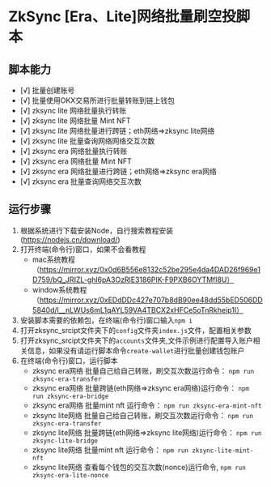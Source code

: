 # ZkSync [Era、Lite]网络批量刷空投脚本

## 脚本能力

- [√] 批量创建账号
- [√] 批量使用OKX交易所进行批量转账到链上钱包
- [√] zksync lite 网络批量执行转账
- [√] zksync lite 网络批量 Mint NFT
- [√] zksync lite 网络批量进行跨链；eth网络=>zksync lite网络
- [√] zksync lite 批量查询网络网络交互次数
- [√] zksync era 网络批量执行转账
- [√] zksync era 网络批量 Mint NFT
- [√] zksync era 网络批量进行跨链；eth网络=>zksync era网络
- [√] zksync era 批量查询网络交互次数

## 运行步骤
1. 根据系统进行下载安装Node，自行搜索教程安装 (https://nodejs.cn/download/)
2. 打开终端(命令行)窗口，如果不会看教程
      - mac系统教程（https://mirror.xyz/0x0d6B556e8132c52be295e4da4DAD26f969e1D759/bQ_JRIZL-ghl6pA3OzRlE3186PIK-F9PXB6OYTMfl8U）
      - window系统教程（https://mirror.xyz/0xEDdDDc427e707b8dB90ee48dd55bED506DD5840d/l__nLWUs6mL1qAYL59VA4TBCX2xHFCe5oTnRkheip1I）
3. 安装脚本需要的依赖包，在终端(命令行)窗口输入`npm i`
4. 打开zksync_srcipt文件夹下的`config`文件夹`index.js`文件，配置相关参数
5. 打开zksync_srcipt文件夹下的`accounts`文件夹,文件示例进行配置导入账户相关信息，如果没有请运行脚本命令`create-wallet`进行批量创建钱包账户
6. 在终端(命令行)窗口，运行脚本
      - zksync era网络 批量自己给自己转账，刷交互次数运行命令： `npm run zksync-era-transfer`
      - zksync era网络 批量跨链(eth网络=>zksync era网络)运行命令： `npm run zksync-era-bridge`
      - zksync era网络 批量mint nft 运行命令： `npm run zksync-era-mint-nft`
      - zksync lite网络 批量自己给自己转账，刷交互次数运行命令： `npm run zksync-era-transfer`
      - zksync lite网络 批量跨链(eth网络=>zksync lite网络)运行命令： `npm run zksync-lite-bridge`
      - zksync lite网络 批量mint nft 运行命令： `npm run zksync-lite-mint-nft`
      - zksync lite网络 查看每个钱包的交互次数(nonce)运行命令, `npm run zksync-era-lite-nonce`